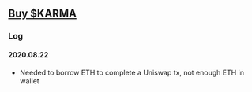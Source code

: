 ## [Buy $KARMA](https://telegram.me/collablandbot?start=recmKR579IXrKCo9Z_-tpc)

### Log

#### 2020.08.22
* Needed to borrow ETH to complete a Uniswap tx, not enough ETH in wallet
